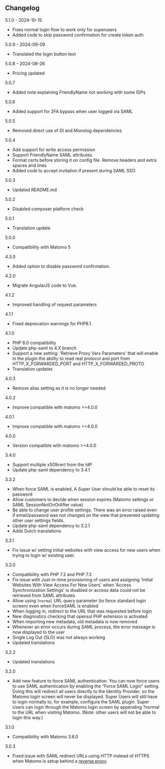 ## Changelog

5.1.0 - 2024-10-15
- Fixes normal login flow to work only for superusers
- Added code to skip password confirmation for create token auth

5.0.9 - 2024-09-09
- Translated the login button text

5.0.8 - 2024-08-26
- Pricing updated

5.0.7
- Added note explaining FriendlyName not working with some IDPs

5.0.6
- Added support for 2FA bypass when user logged via SAML

5.0.5
- Removed direct use of DI and Monolog dependencies

5.0.4
- Add support for write access permission
- Support FriendlyName SAML attributes
- Format certs before storing it on config file. Remove headers and extra spaces and lines
- Added code to accept invitation if present during SAML SSO

5.0.3
- Updated README.md

5.0.2
- Disabled composer platform check

5.0.1
- Translation update

5.0.0
- Compatibility with Matomo 5

4.3.0
- Added option to disable password confirmation.

4.2.0
- Migrate AngularJS code to Vue.

4.1.2
- Improved handling of request parameters

4.1.1
- Fixed deprecation warnings for PHP8.1.

4.1.0
- PHP 8.0 compatibility
- Update php-saml to 4.X branch
- Support a new setting: 'Retrieve Proxy Vars Parameters' that will enable in the plugin the ability to read real protocol and port from HTTP_X_FORWARDED_PORT and HTTP_X_FORWARDED_PROTO
- Translation updates

4.0.3
- Remove alias setting as it is no longer needed

4.0.2
- Improve compatible with matomo >=4.0.0

4.0.1
- Improve compatible with matomo >=4.0.0

4.0.0
- Version compatible with matomo >=4.0.0

3.4.0
- Support multiple x509cert from the IdP
- Update php-saml dependency to 3.4.1

3.3.2
- When force SAML is enabled, A Super User should be able to reset its password
- Allow customers to decide when session expires (Matomo settings or SAML SessionNotOnOrAfter value)
- Be able to change user profile settings. There was an error raised even if email/password was not changed on the view that prevented updating other user settings fields.
- Update php-saml dependency to 3.2.1
- Adds Dutch translations

3.3.1
- Fix issue w/ setting initial websites with view access for new users when trying to login w/ existing user.

3.3.0
- Compatibility with PHP 7.2 and PHP 7.3
- Fix issue with Just-in-time provisioning of users and assigning 'Initial Websites With View Access For New Users' when 'Access Synchronization Settings' is disabled or access data could not be retrieved from SAML attributes
- Allow using `?normal` URL query parameter (to force standard login screen) even when ForceSAML is enabled
- When logging in, redirect to the URL that was requested before login
- New diagnostics checking that openssl PHP extension is activated
- When importing new metadata, old metadata is now removed
- Whenever an error occurs during SAML process, the error message is now displayed to the user
- Single Log Out (SLO) was not always working
- Updated translations

3.2.2
- Updated translations

3.2.0
- Add new feature to force SAML authentication. You can now force users to use SAML authentication by enabling the “Force SAML Login” setting. Doing this will redirect all users directly to the Identity Provider, so the Matomo login screen will never be displayed. Super Users will still have to login normally to, for example, configure the SAML plugin. Super Users can login through the Matomo login screen by appending ?normal to the URL when visiting Matomo. (Note: other users will not be able to login this way.)

3.1.0
- Compatibility with Matomo 3.6.0

3.0.3
 - Fixed issue with SAML redirect URLs using HTTP instead of HTTPS when Matomo is setup behind a [reverse proxy](http://piwik.org/faq/how-to-install/faq_98/).

